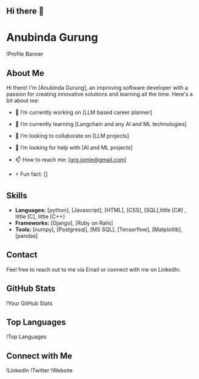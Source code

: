 ## Hi there 👋

<!--
**Anugrg/Anugrg** is a ✨ _special_ ✨ repository because its `README.md` (this file) appears on your GitHub profile.

Here are some ideas to get you started:

- 🔭 I’m currently working on ...
- 🌱 I’m currently learning ...
- 👯 I’m looking to collaborate on ...
- 🤔 I’m looking for help with ...
- 💬 Ask me about ...
- 📫 How to reach me: ...
- 😄 Pronouns: ...
- ⚡ Fun fact: ...
-->
# Anubinda Gurung

!Profile Banner

## About Me
Hi there! I'm [Anubinda Gurung], an improving software developer with a passion for creating innovative solutions and learning all the time. Here's a bit about me:

- 🔭 I’m currently working on [LLM based career planner]
- 🌱 I’m currently learning [Langchain and any AI and ML technologies]
- 👯 I’m looking to collaborate on [LLM projects]
- 🤔 I’m looking for help with [AI and ML projects]

- 📫 How to reach me: [grg.jomle@gmail.com]
- ⚡ Fun fact: []

## Skills
- **Languages:** [python], [Javascript], [HTML], [CSS], [SQL],little [C#] , little [C], little [C++]
- **Frameworks:** [Django], [Ruby on Rails]
- **Tools:** [numpy], [Postgresql], [MS SQL], [Tensorflow], [Matplotlib], [pandas]
## Contact
Feel free to reach out to me via Email or connect with me on LinkedIn.

## GitHub Stats
!Your GitHub Stats

## Top Languages
!Top Languages

## Connect with Me
!LinkedIn
!Twitter
!Website

